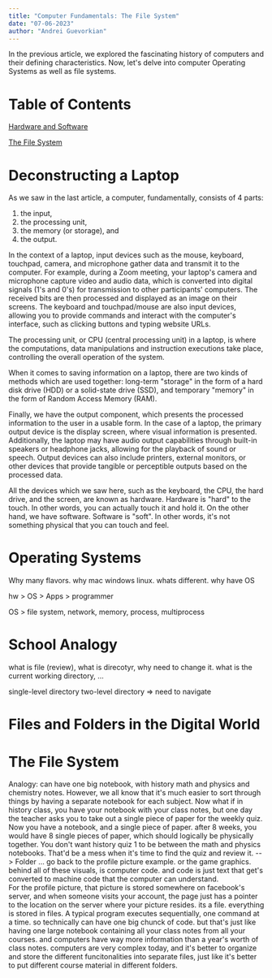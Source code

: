 ```yaml
---
title: "Computer Fundamentals: The File System"
date: "07-06-2023"
author: "Andrei Guevorkian"
---
```

In the previous article, we explored the fascinating history of computers and their defining characteristics. Now, let's delve into computer Operating Systems as well as file systems.

# Table of Contents

[Hardware and Software](#)


[The File System](#the-file-system)

# Deconstructing a Laptop

As we saw in the last article, a computer, fundamentally, consists of 4 parts: 
1. the input, 
2. the processing unit, 
3. the memory (or storage), and 
4. the output.

In the context of a laptop, input devices such as the mouse, keyboard, touchpad, camera, and microphone gather data and transmit it to the computer. For example, during a Zoom meeting, your laptop's camera and microphone capture video and audio data, which is converted into digital signals (1's and 0's) for transmission to other participants' computers. The received bits are then processed and displayed as an image on their screens. The keyboard and touchpad/mouse are also input devices, allowing you to provide commands and interact with the computer's interface, such as clicking buttons and typing website URLs.

The processing unit, or CPU (central processing unit) in a laptop, is where the computations, data manipulations and instruction executions take place, controlling the overall operation of the system.

When it comes to saving information on a laptop, there are two kinds of methods which are used together: long-term "storage" in the form of a hard disk drive (HDD) or a solid-state drive (SSD), and temporary "memory" in the form of Random Access Memory (RAM).

Finally, we have the output component, which presents the processed information to the user in a usable form. In the case of a laptop, the primary output device is the display screen, where visual information is presented. Additionally, the laptop may have audio output capabilities through built-in speakers or headphone jacks, allowing for the playback of sound or speech. Output devices can also include printers, external monitors, or other devices that provide tangible or perceptible outputs based on the processed data.

All the devices which we saw here, such as the keyboard, the CPU, the hard drive, and the screen, are known as hardware. Hardware is "hard" to the touch. In other words, you can actually touch it and hold it. On the other hand, we have software. Software is "soft". In other words, it's not something physical that you can touch and feel.

# Operating Systems

Why many flavors. why mac windows linux. whats different. why have OS

hw > OS > Apps > programmer

OS > file system, network, memory, process, multiprocess

# School Analogy

what is file (review), what is direcotyr, why need to change it. what is the current working directory, ...

single-level directory
two-level directory => need to navigate

# Files and Folders in the Digital World

# The File System 
Analogy: can have one big notebook, with history math and physics and chemistry notes. However, we all know that it's much easier to sort through things by having a separate notebook for each subject.
Now what if in history class, you have your notebook with your class notes, but one day the teacher asks you to take out a single piece of paper for the weekly quiz. Now you have a notebook, and a single piece of paper. after 8 weeks, you would have 8 single pieces of paper, which should logically be physically together. You don't want history quiz 1 to be between the math and physics notebooks. That'd be a mess when it's time to find the quiz and review it. --> Folder ...
go back to the profile picture example. or the game graphics. behind all of these visuals, is computer code. and code is just text that get's converted to machine code that the computer can understand.  
For the profile picture, that picture is stored somewhere on facebook's server, and when someone visits your account, the page just has a pointer to the location on the server where your picture resides. its a file. everything is stored in files. A typical program executes sequentially, one command at a time. so technically can have one big chunck of code. but that's just like having one large notebook containing all your class notes from all your courses. and computers have way more information than a year's worth of class notes. computers are very complex today, and it's better to organize and store the different funcitonalities into separate files, just like it's better to put different course material in different folders.

